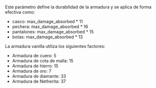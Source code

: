 Este parámetro define la durabilidad de la armadura y se aplica de forma efectiva como:

* casco: max_damage_absorbed * 11
* pechera: max_damage_absorbed * 16
* pantalones: max_damage_absorbed * 15
* botas: max_damage_absorbed * 13

La armadura vanilla utiliza los siguientes factores:

* Armadura de cuero: 5
* Armadura de cota de malla: 15
* Armadura de hierro: 15
* Armadura de oro: 7
* Armadura de diamante: 33
* Armadura de Netherita: 37